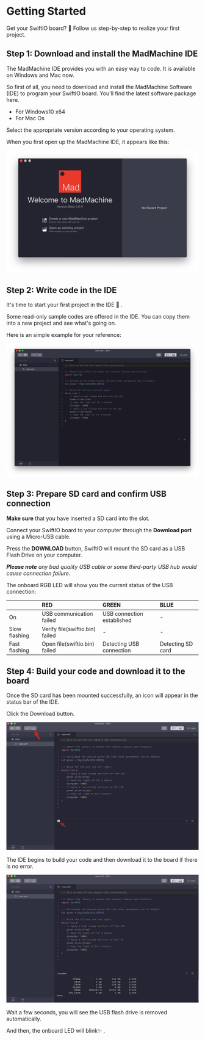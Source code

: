 # Getting Started

Get your SwiftIO board? 🤣 Follow us step-by-step to realize your first project.

## **Step 1: Download and install the MadMachine IDE**

The MadMachine IDE provides you with an easy way to code. It is available on Windows and Mac now. 

So first of all, you need to download and install the MadMachine Software \(IDE\) to program your SwiftIO board. You'll find the latest software package here. 

* For Windows10 x64
* For Mac Os

Select the appropriate version according to your operating system. 

When you first open up the MadMachine IDE, it appears like this:

![](.gitbook/assets/ide.jpg)

## **Step 2: Write code in the IDE**

 It's time to start your first project in the IDE 🥳 . 

Some read-only sample codes are offered in the IDE. You can copy them into a new project and see what's going on. 

Here is an simple example for your reference:

![](.gitbook/assets/code.jpg)

## **Step 3: Prepare SD card and confirm USB connection**

**Make sure** that you have inserted a SD card into the slot. 

Connect your SwiftIO board to your computer through the **Download port** using a Micro-USB cable. 

Press the **DOWNLOAD** button, SwiftIO will mount the SD card as a USB Flash Drive on your computer. 

_**Please note** any bad quality USB cable or some third-party USB hub would cause connection failure._

The onboard RGB LED will show you the current status of the USB connection: 

|  | RED | GREEN | BLUE |
| :--- | :--- | :--- | :--- |
| On | USB communication failed | USB connection established | - |
| Slow flashing | Verify file\(swiftio.bin\) failed | - | - |
| Fast flashing | Open file\(swiftio.bin\) failed | Detecting USB connection | Detecting SD card |

## **Step 4: Build your code and download it to the board**

Once the SD card has been mounted successfully, an icon will appear in the status bar of  the IDE.

Click the Download button.

![](.gitbook/assets/code.png)



The IDE begins to build your code and then download it to the board if there is no error.

![](.gitbook/assets/download.png)



Wait a few seconds, you will see the USB flash drive is removed automatically.

And then, the onboard LED will blink✨ .  


